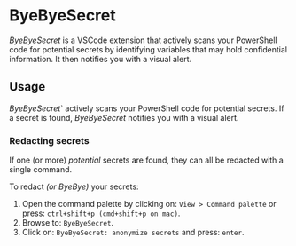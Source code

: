 # ByeByeSecret

_ByeByeSecret_ is a VSCode extension that actively scans your PowerShell code for potential secrets by identifying variables that may hold confidential information. It then notifies you with a visual alert.

## Usage

_ByeByeSecret_` actively scans your PowerShell code for potential secrets. If a secret is found, _ByeByeSecret_ notifies you with a visual alert. 

### Redacting secrets

If one (or more) _potential_ secrets are found, they can all be redacted with a single command. 

To redact _(or ByeBye)_ your secrets:

1. Open the command palette by clicking on: `View > Command palette` or press: `ctrl+shift+p (cmd+shift+p on mac)`.
2. Browse to: `ByeByeSecret`.
3. Click on: `ByeByeSecret: anonymize secrets` and press: `enter`.